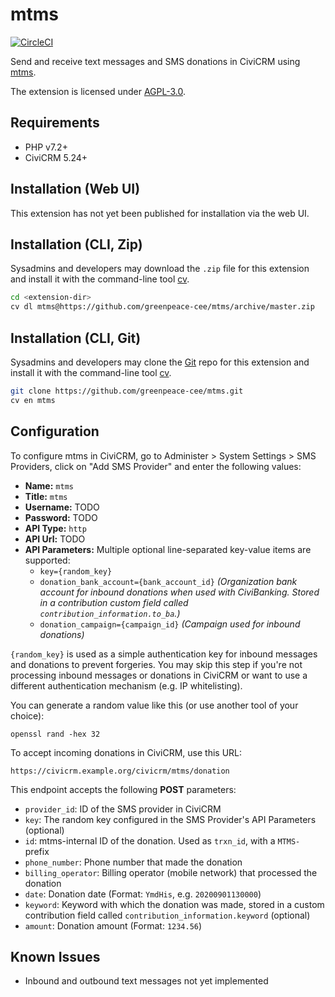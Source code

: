 # mtms

[![CircleCI](https://circleci.com/gh/greenpeace-cee/mtms.svg?style=svg)](https://circleci.com/gh/greenpeace-cee/mtms)

Send and receive text messages and SMS donations in CiviCRM using [mtms](https://mtms.at/).

The extension is licensed under [AGPL-3.0](LICENSE.txt).

## Requirements

* PHP v7.2+
* CiviCRM 5.24+

## Installation (Web UI)

This extension has not yet been published for installation via the web UI.

## Installation (CLI, Zip)

Sysadmins and developers may download the `.zip` file for this extension and
install it with the command-line tool [cv](https://github.com/civicrm/cv).

```bash
cd <extension-dir>
cv dl mtms@https://github.com/greenpeace-cee/mtms/archive/master.zip
```

## Installation (CLI, Git)

Sysadmins and developers may clone the [Git](https://en.wikipedia.org/wiki/Git) repo for this extension and
install it with the command-line tool [cv](https://github.com/civicrm/cv).

```bash
git clone https://github.com/greenpeace-cee/mtms.git
cv en mtms
```

## Configuration

To configure mtms in CiviCRM, go to Administer > System Settings > SMS Providers,
click on "Add SMS Provider" and enter the following values:

* **Name:** `mtms`
* **Title:** `mtms`
* **Username:** TODO
* **Password:** TODO
* **API Type:** `http`
* **API Url:** TODO
* **API Parameters:** Multiple optional line-separated key-value items are supported:
  * `key={random_key}`
  * `donation_bank_account={bank_account_id}` *(Organization bank account for
    inbound donations when used with CiviBanking. Stored in a contribution
    custom field called `contribution_information.to_ba`.)*
  * `donation_campaign={campaign_id}` *(Campaign used for inbound donations)*

`{random_key}` is used as a simple authentication key for inbound messages
and donations to prevent forgeries. You may skip this step if you're not
processing inbound messages or donations in CiviCRM or want to use a different
authentication mechanism (e.g. IP whitelisting).

You can generate a random value like this (or use another tool of your choice):

    openssl rand -hex 32

To accept incoming donations in CiviCRM, use this URL:

`https://civicrm.example.org/civicrm/mtms/donation`

This endpoint accepts the following **POST** parameters:

* `provider_id`: ID of the SMS provider in CiviCRM
* `key`: The random key configured in the SMS Provider's API Parameters (optional)
* `id`: mtms-internal ID of the donation. Used as `trxn_id`, with a `MTMS-` prefix
* `phone_number`: Phone number that made the donation
* `billing_operator`: Billing operator (mobile network) that processed the donation
* `date`: Donation date (Format: `YmdHis`, e.g. `20200901130000`)
* `keyword`: Keyword with which the donation was made, stored in a custom
  contribution field called `contribution_information.keyword` (optional)
* `amount`: Donation amount (Format: `1234.56`)

## Known Issues

* Inbound and outbound text messages not yet implemented
